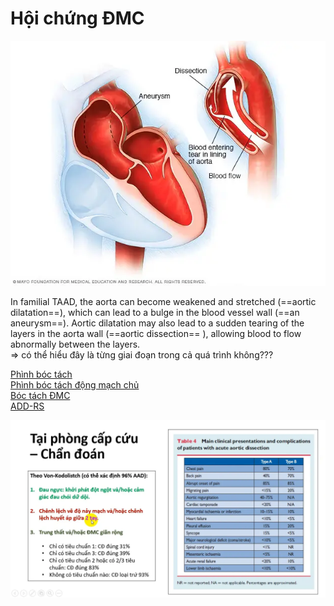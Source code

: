 # Hội chứng ĐMC  
  
![Hội chứng ĐMC-20240620225327423.webp](./200%20FILES/201%20Image/H%E1%BB%99i%20ch%E1%BB%A9ng%20%C4%90MC-20240620225327423.webp)  
  
In familial TAAD, the aorta can become weakened and stretched (==aortic dilatation==), which can lead to a bulge in the blood vessel wall (==an aneurysm==). Aortic dilatation may also lead to a sudden tearing of the layers in the aorta wall (==aortic dissection== ), allowing blood to flow abnormally between the layers.  
=> có thể hiểu đây là từng giai đoạn trong cả quá trình không???  
  
[Phình bóc tách](Ph%C3%ACnh%20b%C3%B3c%20t%C3%A1ch.md)  
[Phình bóc tách động mạch chủ](Ph%C3%ACnh%20b%C3%B3c%20t%C3%A1ch%20%C4%91%E1%BB%99ng%20m%E1%BA%A1ch%20ch%E1%BB%A7.md)  
[Bóc tách ĐMC](B%C3%B3c%20t%C3%A1ch%20%C4%90MC.md)  
[ADD-RS](./100%20Reference%20notes/ADD-RS.md)  
  
![Hội chứng ĐMC-20240627224015814.webp](./200%20FILES/201%20Image/H%E1%BB%99i%20ch%E1%BB%A9ng%20%C4%90MC-20240627224015814.webp)